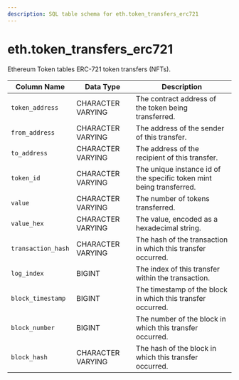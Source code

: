```yaml
---
description: SQL table schema for eth.token_transfers_erc721
---
```


# eth.token\_transfers\_erc721

Ethereum Token tables ERC-721 token transfers (NFTs).

| Column Name        | Data Type         | Description                                                          |
| ------------------ | ----------------- | -------------------------------------------------------------------- |
| `token_address`    | CHARACTER VARYING | The contract address of the token being transferred.                 |
| `from_address`     | CHARACTER VARYING | The address of the sender of this transfer.                          |
| `to_address`       | CHARACTER VARYING | The address of the recipient of this transfer.                       |
| `token_id`         | CHARACTER VARYING | The unique instance id of the specific token mint being transferred. |
| `value`            | CHARACTER VARYING | The number of tokens transferred.                                    |
| `value_hex`        | CHARACTER VARYING | The value, encoded as a hexadecimal string.                          |
| `transaction_hash` | CHARACTER VARYING | The hash of the transaction in which this transfer occurred.         |
| `log_index`        | BIGINT            | The index of this transfer within the transaction.                   |
| `block_timestamp`  | BIGINT            | The timestamp of the block in which this transfer occurred.          |
| `block_number`     | BIGINT            | The number of the block in which this transfer occurred.             |
| `block_hash`       | CHARACTER VARYING | The hash of the block in which this transfer occurred.               |
